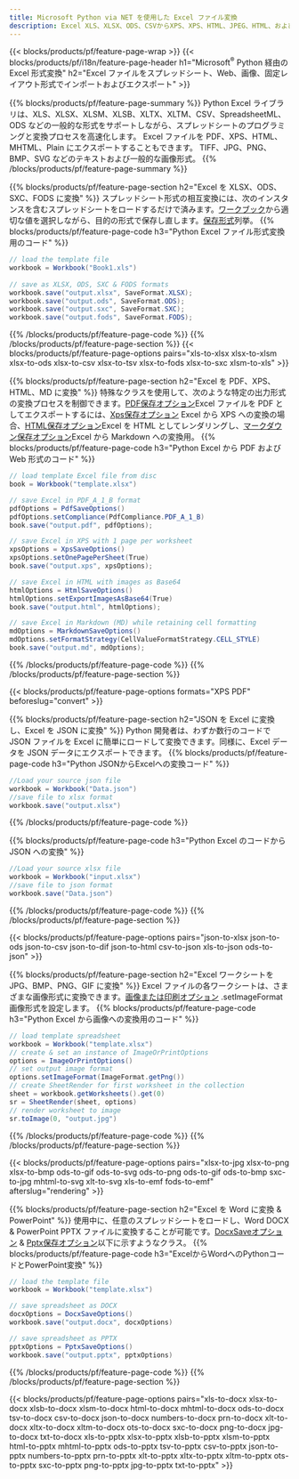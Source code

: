 ```yaml
---
title: Microsoft Python via NET を使用した Excel ファイル変換
description: Excel XLS、XLSX、ODS、CSVからXPS、XPS、HTML、JPEG、HTML、およびHTML、およびPythonコードのほんの一部のラインを持つ他の人気のある形式のある形式を変えてください。
---
```

{{< blocks/products/pf/feature-page-wrap >}}
{{< blocks/products/pf/i18n/feature-page-header h1="Microsoft<sup>&reg;</sup> Python 経由の Excel 形式変換" h2="Excel ファイルをスプレッドシート、Web、画像、固定レイアウト形式でインポートおよびエクスポート" >}}

{{% blocks/products/pf/feature-page-summary %}}
Python Excel ライブラリは、XLS、XLSX、XLSM、XLSB、XLTX、XLTM、CSV、SpreadsheetML、ODS などの一般的な形式をサポートしながら、スプレッドシートのプログラミングと変換プロセスを高速化します。 Excel ファイルを PDF、XPS、HTML、MHTML、Plain にエクスポートすることもできます。 TIFF、JPG、PNG、BMP、SVG などのテキストおよび一般的な画像形式。
{{% /blocks/products/pf/feature-page-summary %}}

{{% blocks/products/pf/feature-page-section h2="Excel を XLSX、ODS、SXC、FODS に変換" %}}
スプレッドシート形式の相互変換には、次のインスタンスを含むスプレッドシートをロードするだけで済みます。[ワークブック](https://reference.aspose.com/cells/python-net/aspose.cells/workbook/)から適切な値を選択しながら、目的の形式で保存し直します。[保存形式](https://reference.aspose.com/cells/python-net/aspose.cells/saveformat/)列挙。
{{% blocks/products/pf/feature-page-code h3="Python Excel ファイル形式変換用のコード" %}}

```cs
// load the template file
workbook = Workbook("Book1.xls")
  
// save as XLSX, ODS, SXC & FODS formats
workbook.save("output.xlsx", SaveFormat.XLSX);
workbook.save("output.ods", SaveFormat.ODS);
workbook.save("output.sxc", SaveFormat.SXC);
workbook.save("output.fods", SaveFormat.FODS);
```
{{% /blocks/products/pf/feature-page-code %}}
{{% /blocks/products/pf/feature-page-section %}}
{{< blocks/products/pf/feature-page-options pairs="xls-to-xlsx xlsx-to-xlsm xlsx-to-ods xlsx-to-csv xlsx-to-tsv xlsx-to-fods xlsx-to-sxc xlsm-to-xls" >}}


{{% blocks/products/pf/feature-page-section h2="Excel を PDF、XPS、HTML、MD に変換" %}}
特殊なクラスを使用して、次のような特定の出力形式の変換プロセスを制御できます。[PDF保存オプション](https://reference.aspose.com/cells/python-net/aspose.cells/pdfsaveoptions/)Excel ファイルを PDF としてエクスポートするには、[Xps保存オプション](https://reference.aspose.com/cells/python-net/aspose.cells/xpssaveoptions/) Excel から XPS への変換の場合、[HTML保存オプション](https://reference.aspose.com/cells/python-net/aspose.cells/htmlsaveoptions/)Excel を HTML としてレンダリングし、[マークダウン保存オプション](https://reference.aspose.com/cells/python-net/aspose.cells/markdownsaveoptions/)Excel から Markdown への変換用。
{{% blocks/products/pf/feature-page-code h3="Python Excel から PDF および Web 形式のコード" %}}

```cs
// load template Excel file from disc
book = Workbook("template.xlsx")

// save Excel in PDF_A_1_B format
pdfOptions = PdfSaveOptions()
pdfOptions.setCompliance(PdfCompliance.PDF_A_1_B)
book.save("output.pdf", pdfOptions);

// save Excel in XPS with 1 page per worksheet
xpsOptions = XpsSaveOptions()
xpsOptions.setOnePagePerSheet(True)
book.save("output.xps", xpsOptions);

// save Excel in HTML with images as Base64
htmlOptions = HtmlSaveOptions()
htmlOptions.setExportImagesAsBase64(True)
book.save("output.html", htmlOptions);

// save Excel in Markdown (MD) while retaining cell formatting
mdOptions = MarkdownSaveOptions()
mdOptions.setFormatStrategy(CellValueFormatStrategy.CELL_STYLE)
book.save("output.md", mdOptions);
```
{{% /blocks/products/pf/feature-page-code %}}
{{% /blocks/products/pf/feature-page-section %}}

{{< blocks/products/pf/feature-page-options formats="XPS PDF" beforeslug="convert" >}}

{{% blocks/products/pf/feature-page-section h2="JSON を Excel に変換し、Excel を JSON に変換" %}}
Python 開発者は、わずか数行のコードで JSON ファイルを Excel に簡単にロードして変換できます。同様に、Excel データを JSON データにエクスポートできます。
{{% blocks/products/pf/feature-page-code h3="Python JSONからExcelへの変換コード" %}}
```cs
//Load your source json file
workbook = Workbook("Data.json")
//save file to xlsx format
workbook.save("output.xlsx")
```
{{% /blocks/products/pf/feature-page-code %}}

{{% blocks/products/pf/feature-page-code h3="Python Excel のコードから JSON への変換" %}}
```cs
//Load your source xlsx file
workbook = Workbook("input.xlsx")
//save file to json format
workbook.save("Data.json")
```
{{% /blocks/products/pf/feature-page-code %}}
{{% /blocks/products/pf/feature-page-section %}}

{{< blocks/products/pf/feature-page-options pairs="json-to-xlsx json-to-ods json-to-csv json-to-dif json-to-html csv-to-json xls-to-json ods-to-json" >}}

{{% blocks/products/pf/feature-page-section h2="Excel ワークシートを JPG、BMP、PNG、GIF に変換" %}}
 Excel ファイルの各ワークシートは、さまざまな画像形式に変換できます。[画像または印刷オプション](https://reference.aspose.com/cells/python-net/aspose.cells.rendering/imageorprintoptions/) .setImageFormat 画像形式を設定します。
{{% blocks/products/pf/feature-page-code h3="Python Excel から画像への変換用のコード" %}}
```cs
// load template spreadsheet
workbook = Workbook("template.xlsx")
// create & set an instance of ImageOrPrintOptions
options = ImageOrPrintOptions()
// set output image format
options.setImageFormat(ImageFormat.getPng())
// create SheetRender for first worksheet in the collection
sheet = workbook.getWorksheets().get(0)
sr = SheetRender(sheet, options)
// render worksheet to image
sr.toImage(0, "output.jpg")
```
{{% /blocks/products/pf/feature-page-code %}}
{{% /blocks/products/pf/feature-page-section %}}

{{< blocks/products/pf/feature-page-options pairs="xlsx-to-jpg xlsx-to-png xlsx-to-bmp ods-to-gif ods-to-svg ods-to-png ods-to-gif ods-to-bmp sxc-to-jpg mhtml-to-svg xlt-to-svg xls-to-emf fods-to-emf" afterslug="rendering" >}}

{{% blocks/products/pf/feature-page-section h2="Excel を Word に変換 & PowerPoint" %}}
使用中に、任意のスプレッドシートをロードし、Word DOCX & PowerPoint PPTX ファイルに変換することが可能です。[DocxSaveオプション](https://reference.aspose.com/cells/python-net/aspose.cells/docxsaveoptions/) & [Pptx保存オプション](https://reference.aspose.com/cells/python-net/aspose.cells/pptxsaveoptions/)以下に示すようなクラス。
{{% blocks/products/pf/feature-page-code h3="ExcelからWordへのPythonコードとPowerPoint変換" %}}
```cs
// load the template file
workbook = Workbook("template.xlsx")

// save spreadsheet as DOCX
docxOptions = DocxSaveOptions()
workbook.save("output.docx", docxOptions)

// save spreadsheet as PPTX
pptxOptions = PptxSaveOptions()
workbook.save("output.pptx", pptxOptions)
```
{{% /blocks/products/pf/feature-page-code %}}
{{% /blocks/products/pf/feature-page-section %}}

{{< blocks/products/pf/feature-page-options pairs="xls-to-docx xlsx-to-docx xlsb-to-docx xlsm-to-docx html-to-docx mhtml-to-docx ods-to-docx tsv-to-docx csv-to-docx json-to-docx numbers-to-docx prn-to-docx xlt-to-docx xltx-to-docx xltm-to-docx ots-to-docx sxc-to-docx png-to-docx jpg-to-docx txt-to-docx xls-to-pptx xlsx-to-pptx xlsb-to-pptx xlsm-to-pptx html-to-pptx mhtml-to-pptx ods-to-pptx tsv-to-pptx csv-to-pptx json-to-pptx numbers-to-pptx prn-to-pptx xlt-to-pptx xltx-to-pptx xltm-to-pptx ots-to-pptx sxc-to-pptx png-to-pptx jpg-to-pptx txt-to-pptx" >}}
